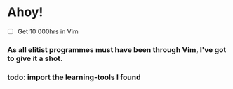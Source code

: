 # Ahoy!
- [ ] Get 10 000hrs in Vim

### As all elitist programmes must have been through Vim, I've got to give it a shot. <br>
### todo: import the learning-tools I found 

